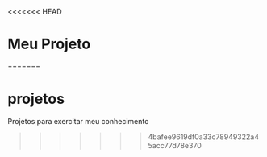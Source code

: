 <<<<<<< HEAD
# Meu Projeto
=======
# projetos
Projetos para exercitar meu conhecimento
>>>>>>> 4bafee9619df0a33c78949322a45acc77d78e370

